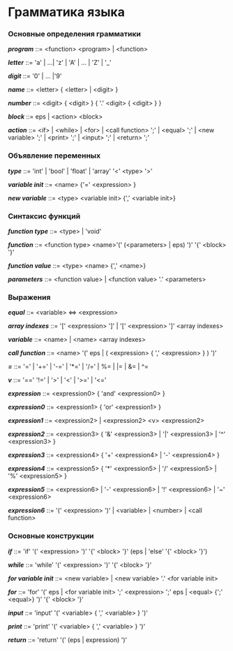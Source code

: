 # Грамматика языка
### Основные определения грамматики

***program*** ::= \<function> \<program> | \<function>

***letter*** ::= 'a' | ...| 'z' | 'A' | ... | 'Z' | '_'

***digit*** ::= '0' | ... |'9'

***name*** ::= \<letter> { \<letter> | \<digit> }

***number*** ::= \<digit> { \<digit> } { '.' \<digit> { \<digit> } }

***block*** ::= eps | \<action> \<block>

***action*** ::= \<if> | \<while> | \<for> | \<call function> ';' | \<equal> ';' | \<new variable> ';' | \<print> ';' | \<input> ';' | \<return> ';'

### Объявление переменных

***type*** ::= 'int' | 'bool' | 'float' | 'array' '<' \<type> '>'

***variable init*** ::= \<name> {'=' \<expression> }

***new variable*** ::= \<type> \<variable init> {',' \<variable init>}

### Синтаксис функций

***function type*** ::= \<type> | 'void'

***function*** ::= \<function type> \<name>'(' (\<parameters> | eps) ')' '{' \<block> '}' 

***function value*** ::= \<type> \<name> {',' \<name>}

***parameters*** ::= \<function value> | \<function value> '.' \<parameters> 

### Выражения
  
***equal*** ::= \<variable> <=> \<expression>

***array indexes*** ::= '\[' \<expression> '\]' | '\[' \<expression> '\]' \<array indexes>

***variable*** ::= \<name> | \<name> \<array indexes>

***call function*** ::= \<name> '(' eps | ( \<expression> { ',' \<expression> } ) ')'

***=*** ::= '=' | '+=' | '-=' | '\*=' | '/=' | %= | |= | &= | ^= 

***v*** ::= '=='  '!=' | '>' | '<' | '>=' | '<=' 

***expression*** ::= \<expression0> { 'and' \<expression0> }

***expression0*** ::= \<expression1> { 'or' \<expression1> }

***expression1*** ::= \<expression2> | \<expression2> \<v> \<expression2>

***expression2*** ::= \<expression3> { '&' \<expression3> | '|' \<expression3> | '^' \<expression3> }

***expression3*** ::= \<expression4> { '+' \<expression4> | '-' \<expression4> }

***expression4*** ::= \<expression5> { '\*' \<expression5> | '/' \<expression5> | '%' \<expression5> }

***expression5*** ::= \<expression6> | '-' \<expression6> | '!' \<expression6> | '~' \<expression6>

***expression6*** ::= '(' \<expression> ')' | \<variable> | \<number> | \<call function> 

### Основные конструкции

***if*** ::= 'if' '(' \<expression> ')' '{' \<block> '}' (eps | 'else' '{' \<block> '}')

***while*** ::= 'while' '(' \<expression> ')' '{' \<block> '}' 

***for variable init*** ::= \<new variable> | \<new variable> '.' \<for variable init>
  
***for*** ::= 'for' '(' eps | \<for  variable init> ';' \<expression> ';' eps | \<equal> {';' \<equal>} ')' '{' \<block> '}'

***input*** ::= 'input' '(' \<variable> { ',' \<variable> } ')'

***print*** ::= 'print' '(' \<variable> { ',' \<variable> } ')'

***return*** ::= 'return' '(' (eps | expression) ')'
